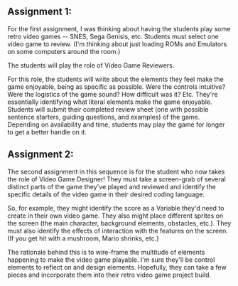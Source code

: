 ## Assignment 1: 
For the first assignment, I was thinking about having the students play some retro video games -- SNES, Sega Genisis, etc. Students must select one video game to review. (I'm thinking about just loading ROMs and Emulators on some computers around the room.)

The students will play the role of Video Game Reviewers. 

For this role, the students will write about the elements they feel make the game enjoyable, being as specific as possible. Were the controls intuitive? Were the logistics of the game sound? How difficult was it? Etc. They're essentially identifying what literal elements make the game enjoyable. Students will submit their completed review sheet (one with possible sentence starters, guiding questions, and examples) of the game. Depending on availability and time, students may play the game for longer to get a better handle on it. 

## Assignment 2: 
The second assignment in this sequence is for the student who now takes the role of Video Game Designer! They must take a screen-grab of several distinct parts of the game they've played and reviewed and identify the specific details of the video game in their desired coding language. 

So, for example, they might identify the score as a Variable they'd need to create in their own video game. They also might place different sprites on the screen (the main character, background elements, obstacles, etc.). They must also identify the effects of interaction with the features on the screen. (If you get hit with a mushroom, Mario shrinks, etc.)

The rationale behind this is to wire-frame the multitude of elements happening to make the video game playable. I'm sure they'll be control elements to reflect on and design elements. Hopefully, they can take a few pieces and incorporate them into their retro video game project build. 
